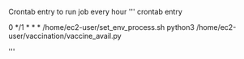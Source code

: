 Crontab entry to run job every hour
'''
crontab entry

0 */1 * * * /home/ec2-user/set_env_process.sh python3 /home/ec2-user/vaccination/vaccine_avail.py

'''
